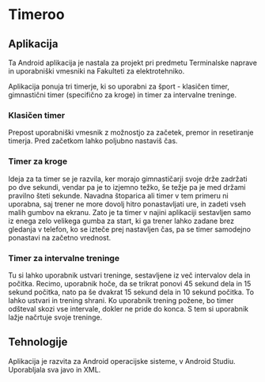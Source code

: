 # Timeroo

## Aplikacija

Ta Android aplikacija je nastala za projekt pri predmetu Terminalske naprave in uporabniški vmesniki na Fakulteti za elektrotehniko. 

Aplikacija ponuja tri timerje, ki so uporabni za šport - klasičen timer, gimnastični timer (specifično za kroge) in timer za intervalne treninge.

### Klasičen timer

Prepost uporabniški vmesnik z možnostjo za začetek, premor in resetiranje timerja. Pred začetkom lahko poljubno nastaviš čas.

### Timer za kroge

Ideja za ta timer se je razvila, ker morajo gimnastičarji svoje drže zadržati po dve sekundi, vendar pa je to izjemno težko, še težje pa je med držami pravilno šteti sekunde. Navadna štoparica ali timer v tem primeru ni uporabna, saj trener ne more dovolj hitro ponastavljati ure, in zadeti vseh malih gumbov na ekranu. Zato je ta timer v najini aplikaciji sestavljen samo iz enega zelo velikega gumba za start, ki ga trener lahko zadane brez gledanja v telefon, ko se izteče prej nastavljen čas, pa se timer samodejno ponastavi na začetno vrednost.

### Timer za intervalne treninge

Tu si lahko uporabnik ustvari treninge, sestavljene iz več intervalov dela in počitka. Recimo, uporabnik hoče, da se trikrat ponovi 45 sekund dela in 15 sekund počitka, nato pa še dvakrat 15 sekund dela in 10 sekund počitka. To lahko ustvari in trening shrani. Ko uporabnik trening požene, bo timer odšteval skozi vse intervale, dokler ne pride do konca. S tem si uporabnik lažje načrtuje svoje treninge.


## Tehnologije

Aplikacija je razvita za Android operacijske sisteme, v Android Studiu. Uporabljala sva javo in XML.
